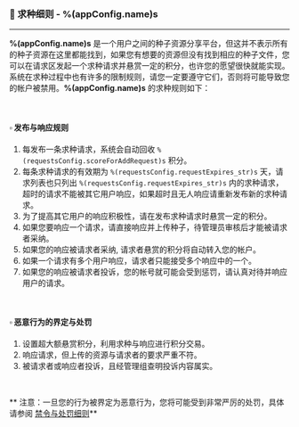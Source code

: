 ### :orange_book: 求种细则 - %(appConfig.name)s
---
**%(appConfig.name)s** 是一个用户之间的种子资源分享平台，但这并不表示所有的种子资源在这里都能找到，如果您有想要的资源但没有找到相应的种子文件，您可以在请求区发起一个求种请求并悬赏一定的积分，也许您的愿望很快就能实现。系统在求种过程中也有许多的限制规则，请您一定要遵守它们，否则将可能导致您的帐户被禁用。**%(appConfig.name)s** 的求种规则如下：

&emsp;

#### :white_small_square: 发布与响应规则
1. 每发布一条求种请求，系统会自动回收 `%(requestsConfig.scoreForAddRequest)s` 积分。
1. 每条求种请求的有效期为 `%(requestsConfig.requestExpires_str)s` 天，请求列表也只列出 `%(requestsConfig.requestExpires_str)s` 内的求种请求，超时的请求不能被其它用户响应，如果超时且无人响应请重新发布新的求种请求。
1. 为了提高其它用户的响应积极性，请在发布求种请求时悬赏一定的积分。
1. 如果您要响应一个请求，请直接响应并上传种子，待管理员审核后才能被请求者采纳。
1. 如果您的响应被请求者采纳, 请求者悬赏的积分将自动转入您的帐户。
1. 如果一个请求有多个用户响应，请求者只能接受多个响应中的一个。
1. 如果您的响应被请求者投诉，您的帐号就可能会受到惩罚，请认真对待并响应用户的请求。

&emsp;

#### :white_small_square: 恶意行为的界定与处罚
1. 设置超大额悬赏积分，利用求种与响应进行积分交易。
1. 响应请求，但上传的资源与请求者的要求严重不符。
1. 被请求者或响应者投诉，且经管理组查明投诉内容属实。

&emsp;

<span class="text-danger">** 注意：一旦您的行为被界定为恶意行为，您将可能受到非常严厉的处罚，具体请参阅 [禁令与处罚细则](/about/manual/forbidRules)**</span>